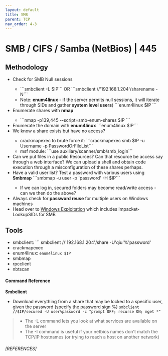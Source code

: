 ```yaml
---
layout: default
title: SMB
parent: TCP
nav_order: 4-3
---
```

# SMB / CIFS / Samba (NetBios) | 445
## Methodology
<ul>
<li>  Check for SMB Null sessions </li>
	<ul>
	<li> ```smbclient -L $IP``` OR ```smbclient //'192.168.1.204'/sharename -N```</li>
	<li> Note: <b>enum4linux</b> - if the server permits null sessions, it will iterate through SIDs and gather <b>system level users</b>) ```enum4linux $IP ``` </li>
	</ul>
<li> Enumerate shares with <b>nmap</b> </li>
	<ul>
	<li> ```nmap -p139,445 --script=smb-enum-shares $IP ```</li>
	</ul>
<li> Enumerate the domain with <b>enum4linux</b> ```enum4linux $IP```</li>
<li> We know a share exists but have no access?</li>
	<ul>
	<li> crackmapexec to brute force it: ```crackmapexec smb $IP -u Username -p PasswordOrFileList```</li>
	<li> msf module: ```use auxiliary/scanner/smb/smb_login```</li>
	</ul>
<li> Can we put files in a public Resources? Can that resource be access say through a web interface? We can upload a shell and obtain code execution through a misconfiguration of these shares perhaps. </li>
<li> Have a valid user list? Test a password with various users using <b>Smbmap</b> ```smbmap -u user -p 'password' -H $IP```</li>
	<ul>
	<li> If we can log in, secured folders may become read/write access - can we then do the above? </li>
	</ul>
<li> Always check for <b>password reuse</b> for multiple users on Windows machines </li>
<li> Head over to <a href="../Windows">Windows Exploitation</a> which includes Impacket-LookupSIDs for SMB</li>
</ul>

## Tools
- smbclient: ``` smbclient //'192.168.1.204'/share -U'qiu'%'password'
- crackmapexec
- enum4linux: ``` enum4linux $IP ```
- smbmap
- rpcclient
- nbtscan

#### Command Reference
<b> Smbclient </b>
- Download everything from a share that may be locked to a specific user, given the password (specify the password sign %)
```smbclient //$IP/secured -U user%password -c "prompt OFF; recurse ON; mget *"```
> - The -L command lets you look at what services are available on the server
> - The -I command is useful if your netbios names don't match the TCP/IP hostnames (or trying to reach a host on another network)

###### [REFERENCES]
